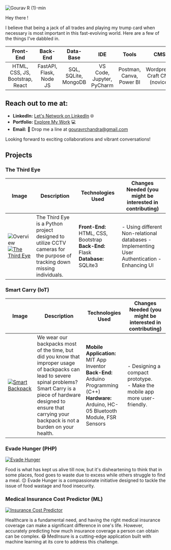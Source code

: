 ![Gourav R (1)-min](https://github.com/g-gourav-r/g-gourav-r/assets/75977813/77c445ab-0ed4-4a98-9618-f36d45844471)

Hey there !

I believe that being a jack of all trades and playing my trump card when necessary is most important in this fast-evolving world. Here are a few of the things I've dabbled in.

| Front-End                          | Back-End                      | Data-Base                   | IDE                            | Tools                      | CMS                            | Misc. |
|:----------------------------------:|:-----------------------------:|:---------------------------:|:------------------------------:|:---------------------------:|:------------------------------:|:------------------------------:|
| HTML, CSS, JS, Bootstrap, React     | FastAPI, Flask, Node JS        | SQL, SQLite, MongoDB        | VS Code, Jupyter, PyCharm       | Postman, Canva, Power BI    | Wordpress, Craft CMS (novice)  | C, Java, Markdown, Browser Extensions |

## Reach out to me at:

- **LinkedIn:** [Let's Network on LinkedIn](https://www.linkedin.com/in/gourav-r/) 🌐
- **Portfolio:** [Explore My Work](https://www.gouravr.netlify.app) 💻
- **Email:** 📧 Drop me a line at gouravrchandra@gmail.com

Looking forward to exciting collaborations and vibrant conversations!


## Projects


### The Third Eye

| Image | Description | Technologies Used | Changes Needed (you might be interested in contributing) |
|-------|-------------|---------------------|-----------------|
| ![Overview](https://github.com/g-gourav-r/g-gourav-r/assets/75977813/ef298032-4b03-4641-a5c0-2b8ba6d83ab3) <br> [![The Third Eye](https://img.shields.io/badge/The%20Third%20Eye-Click%20to%20Explore-blue)](https://github.com/g-gourav-r/the-third-eye)| The Third Eye is a Python project designed to utilize CCTV cameras for the purpose of tracking down missing individuals. |  **Front-End:** HTML, CSS, Bootstrap  **Back-End:** Flask  **Database:** SQLite3 | - Using different Non-relational databases - Implementing User Authentication - Enhancing UI |

### Smart Carry (IoT)

| Image | Description | Technologies Used | Changes Needed (you might be interested in contributing) |
|-------|-------------|--------------------|-------------------------------------------------------|
|[![Smart Backpack](https://img.shields.io/badge/Smart%20Backpack-Click%20to%20Explore-blue)](https://github.com/g-gourav-r/Smart-Carry-Bagpack) | We wear our backpacks most of the time, but did you know that improper usage of backpacks can lead to severe spinal problems? Smart Carry is a piece of hardware designed to ensure that carrying your backpack is not a burden on your health. | **Mobile Application:** MIT App Inventor<br>**Back-End:** Arduino Programming (C++)<br>**Hardware:** Arduino, HC-05 Bluetooth Module, FSR Sensors | - Designing a compact prototype.<br>- Make the mobile app more user-friendly. |






### Evade Hunger (PHP)
[![Evade Hunger](https://img.shields.io/badge/Evade%20Hunger-Click%20to%20Explore-blue)](https://github.com/g-gourav-r/Evade-Hunger)

Food is what has kept us alive till now, but it's disheartening to think that in some places, food goes to waste due to excess while others struggle to find a meal. 😔 Evade Hunger is a compassionate initiative designed to tackle the issue of food wastage and food insecurity.

### Medical Insurance Cost Predictor (ML)
[![Insurance Cost Predictor](https://img.shields.io/badge/Insurance%20Cost%20Predictor-Click%20to%20Explore-blue)](https://github.com/g-gourav-r/Insurance-Cost-Predictor)

Healthcare is a fundamental need, and having the right medical insurance coverage can make a significant difference in one's life. However, accurately predicting how much insurance coverage a person can obtain can be complex. 😷 MedInsure is a cutting-edge application built with machine learning at its core to address this challenge.




